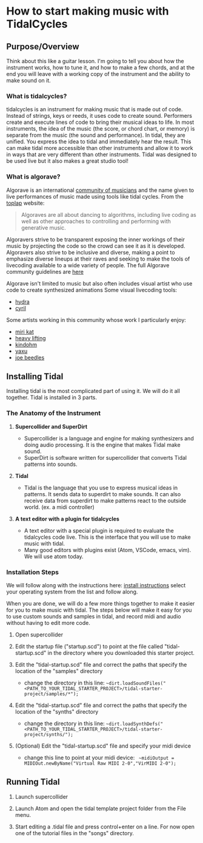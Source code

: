 # How to start making music with TidalCycles

## Purpose/Overview
Think about this like a guitar lesson. I'm going to tell you about how the instrument works, how to tune it,
and how to make a few chords, and at the end you will leave with a working copy of the instrument and the ability to make sound on it.


### What is tidalcycles?
tidalcycles is an instrument for making music that is made out of code. Instead of strings, keys or reeds, it uses code to create sound.
Performers create and execute lines of code to bring their musical ideas to life. In most instruments, the idea of the music (the score, or chord chart, or memory) is separate from the music (the sound and performance). In tidal, they are unified. You express the idea to tidal and immediately hear the result. This can make tidal more accessible than other instruments and allow it to work in ways that are very different than other instruments.
Tidal was designed to be used live but it also makes a great studio tool!

### What is algorave?
Algorave is an international [community of musicians](https://algorave.com/) and the name given to live performances of music made using tools like tidal cycles.
From the [toplap](https://toplap.org/algorave/) website:

> Algoraves are all about dancing to algorithms, including live coding as well as other approaches to controlling and performing  with generative music.

Algoravers strive to be transparent exposing the inner workings of their music by projecting the code so the crowd can see it as it is developed.
Algoravers also strive to be inclusive and diverse, making a point to emphasize diverse lineups at their raves and seeking to make
the tools of livecoding available to a wide variety of people.
The full Algorave community guidelines are [here](https://github.com/Algorave/guidelines/blob/master/README_en.md)

Algorave isn't limited to music but also often includes visual artist who use code to create synthesized animations
Some visual livecoding tools:
* [hydra](https://hydra-editor-v1.glitch.me/)
* [cyril](http://cyrilcode.com/)

Some artists working in this community whose work I particularly enjoy:
* [miri kat](https://mirikat.github.io/)
* [heavy lifting](https://heavy-lifting.github.io/)
* [kindohm](https://kindohm.bandcamp.com/album/risc-chip)
* [yaxu](https://computerclub.bandcamp.com/album/peak-cut)
* [joe beedles](https://www.youtube.com/watch?v=bRQQwX5vyik&t=1503s)

## Installing Tidal

Installing tidal is the most complicated part of using it. We will do it all together.
Tidal is installed in 3 parts.

### The Anatomy of the Instrument

1. __Supercollider and SuperDirt__
   * Supercollider is a language and engine for making synthesizers and doing audio processing. It is the engine that makes Tidal make sound.
   * SuperDirt is software written for supercollider that converts Tidal patterns into sounds.

1. __Tidal__
   * Tidal is the language that you use to express musical ideas in patterns. It sends data to superdirt to make sounds. It can also receive data from superdirt to make patterns react to the outside world. (ex. a midi controller)

1. __A text editor with a plugin for tidalcycles__
   * A text editor with a special plugin is required to evaluate the tidalcycles code live. This is the interface that you will use to make music with tidal.
   * Many good editors with plugins exist (Atom, VSCode, emacs, vim). We will use atom today.

### Installation Steps
We will follow along with the instructions here: [install instructions](https://tidalcycles.org/index.php/Installation)
select your operating system from the list and follow along.

When you are done, we will do a few more things together to make it easier for you to make music with tidal. The steps below will make it easy for you to use custom sounds and samples in tidal, and record midi and audio without having to edit more code.

1. Open supercollider

1. Edit the startup file ("startup.scd") to point at the file called "tidal-startup.scd" in the directory where you downloaded this starter project.

1. Edit the "tidal-startup.scd" file and correct the paths that specify the location of the "samples" directory
   * change the directory in this line: ```~dirt.loadSoundFiles("<PATH_TO_YOUR_TIDAL_STARTER_PROJECT>/tidal-starter-project/samples/*");```
   
1. Edit the "tidal-startup.scd" file and correct the paths that specify the location of the "synths" directory
   * change the directory in this line: ```~dirt.loadSynthDefs("<PATH_TO_YOUR_TIDAL_STARTER_PROJECT>/tidal-starter-project/synths/");```
   
1. (Optional) Edit the "tidal-startup.scd" file and specify your midi device
   * change this line to point at your midi device: ```	~midiOutput = MIDIOut.newByName("Virtual Raw MIDI 2-0","VirMIDI 2-0");```

## Running Tidal

1. Launch supercollider

1. Launch Atom and open the tidal template project folder from the File menu.

1. Start editing a .tidal file and press control+enter on a line. For now open one of the tutorial files in the "songs" directory.
